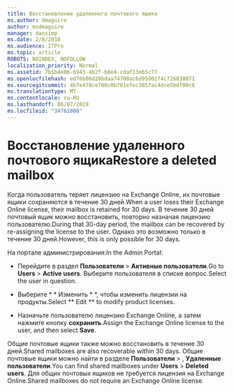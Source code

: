 ```yaml
---
title: Восстановление удаленного почтового ящика
ms.author: dmaguire
author: msdmaguire
manager: dansimp
ms.date: 2/8/2018
ms.audience: ITPro
ms.topic: article
ROBOTS: NOINDEX, NOFOLLOW
localization_priority: Normal
ms.assetid: 7b5b4e06-6943-4b2f-b8e4-cdaf13e65c77
ms.openlocfilehash: ed76b06d20bdaa74708ac6d95902f4c726838071
ms.sourcegitcommit: 4b7e478ce700c0b781efec3857ac4dce5bdf00c6
ms.translationtype: MT
ms.contentlocale: ru-RU
ms.lasthandoff: 06/07/2019
ms.locfileid: "34761808"
---
```

# <a name="restore-a-deleted-mailbox"></a><span data-ttu-id="2d670-102">Восстановление удаленного почтового ящика</span><span class="sxs-lookup"><span data-stu-id="2d670-102">Restore a deleted mailbox</span></span>

<span data-ttu-id="2d670-103">Когда пользователь теряет лицензию на Exchange Online, их почтовые ящики сохраняются в течение 30 дней.</span><span class="sxs-lookup"><span data-stu-id="2d670-103">When a user loses their Exchange Online license, their mailbox is retained for 30 days.</span></span> <span data-ttu-id="2d670-104">В течение 30 дней почтовый ящик можно восстановить, повторно назначая лицензию пользователю.</span><span class="sxs-lookup"><span data-stu-id="2d670-104">During that 30-day period, the mailbox can be recovered by re-assigning the license to the user.</span></span> <span data-ttu-id="2d670-105">Однако это возможно только в течение 30 дней.</span><span class="sxs-lookup"><span data-stu-id="2d670-105">However, this is only possible for 30 days.</span></span>
  
<span data-ttu-id="2d670-106">На портале администрирования:</span><span class="sxs-lookup"><span data-stu-id="2d670-106">In the Admin Portal:</span></span>
  
- <span data-ttu-id="2d670-107">Перейдите в раздел **Пользователи** \> **Активные пользователи**.</span><span class="sxs-lookup"><span data-stu-id="2d670-107">Go to **Users** \> **Active users**.</span></span> <span data-ttu-id="2d670-108">Выберите пользователя в списке вопрос.</span><span class="sxs-lookup"><span data-stu-id="2d670-108">Select the user in question.</span></span>
    
- <span data-ttu-id="2d670-109">Выберите \* \* Изменить \* \*, чтобы изменить лицензии на продукты.</span><span class="sxs-lookup"><span data-stu-id="2d670-109">Select \*\* Edit \*\* to modify product licenses.</span></span> 
    
- <span data-ttu-id="2d670-110">Назначьте пользователю лицензию Exchange Online, а затем нажмите кнопку **сохранить**.</span><span class="sxs-lookup"><span data-stu-id="2d670-110">Assign the Exchange Online license to the user, and then select **Save**.</span></span>
    
<span data-ttu-id="2d670-111">Общие почтовые ящики также можно восстановить в течение 30 дней.</span><span class="sxs-lookup"><span data-stu-id="2d670-111">Shared mailboxes are also recoverable within 30 days.</span></span> <span data-ttu-id="2d670-112">Общие почтовые ящики можно найти в разделе **Пользователи** \> , **Удаленные пользователи**.</span><span class="sxs-lookup"><span data-stu-id="2d670-112">You can find shared mailboxes under **Users** \> **Deleted users**.</span></span> <span data-ttu-id="2d670-113">Для общих почтовых ящиков не требуется лицензия на Exchange Online.</span><span class="sxs-lookup"><span data-stu-id="2d670-113">Shared mailboxes do not require an Exchange Online license.</span></span>
  

